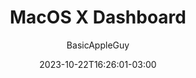 ---
title: "MacOS X Dashboard"
author: BasicAppleGuy
date: 2023-10-22T16:26:01-03:00
draft: false
type: "post"
layout: "single"
tags: ['App']
source: "X"
source_link: "https://twitter.com/BasicAppleGuy/status/1711025116958851432/photo/1"
media: "/uploads/twitter.com_F77H71RbcAA_3LC.jpeg"
media_type: "image"
---